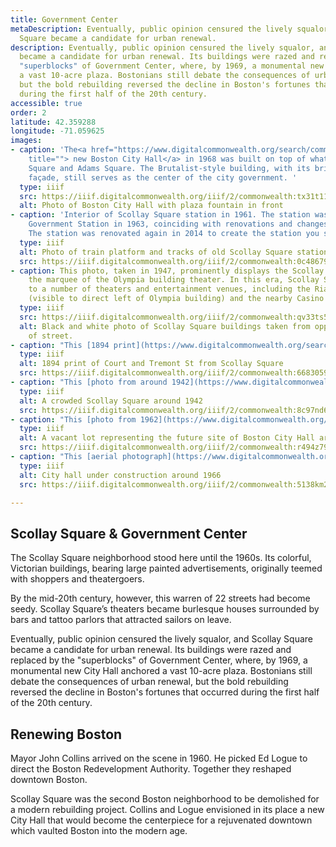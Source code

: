 ```yaml
---
title: Government Center
metaDescription: Eventually, public opinion censured the lively squalor, and Scollay
  Square became a candidate for urban renewal.
description: Eventually, public opinion censured the lively squalor, and Scollay Square
  became a candidate for urban renewal. Its buildings were razed and replaced by the
  "superblocks" of Government Center, where, by 1969, a monumental new City Hall anchored
  a vast 10-acre plaza. Bostonians still debate the consequences of urban renewal,
  but the bold rebuilding reversed the decline in Boston's fortunes that occurred
  during the first half of the 20th century.
accessible: true
order: 2
latitude: 42.359288
longitude: -71.059625
images:
- caption: 'The<a href="https://www.digitalcommonwealth.org/search/commonwealth:0k227t87p"
    title=""> new Boston City Hall</a> in 1968 was built on top of what was once Scollay
    Square and Adams Square. The Brutalist-style building, with its brick and concrete
    façade, still serves as the center of the city government. '
  type: iiif
  src: https://iiif.digitalcommonwealth.org/iiif/2/commonwealth:tx31t1110
  alt: Photo of Boston City Hall with plaza fountain in front
- caption: 'Interior of Scollay Square station in 1961. The station was renamed to
    Government Station in 1963, coinciding with renovations and changes to the tracks.
    The station was renovated again in 2014 to create the station you see today. '
  type: iiif
  alt: Photo of train platform and tracks of old Scollay Square station.
  src: https://iiif.digitalcommonwealth.org/iiif/2/commonwealth:0c4867984
- caption: This photo, taken in 1947, prominently displays the Scollay Sq. sign over
    the marquee of the Olympia building theater. In this era, Scollay Square was home
    to a number of theaters and entertainment venues, including the Rialto Theatre
    (visible to direct left of Olympia building) and the nearby Casino Theater.
  type: iiif
  src: https://iiif.digitalcommonwealth.org/iiif/2/commonwealth:qv33ts576
  alt: Black and white photo of Scollay Square buildings taken from opposite side
    of street.
- caption: "This [1894 print](https://www.digitalcommonwealth.org/search/commonwealth:66830596q) depicts the bustling intersection of Court and Tremont Streets at the edge of Scollay square."
  type: iiif
  alt: 1894 print of Court and Tremont St from Scollay Square
  src: https://iiif.digitalcommonwealth.org/iiif/2/commonwealth:668305970
- caption: "This [photo from around 1942](https://www.digitalcommonwealth.org/search/commonwealth:8c97nd68b) shows a crowded Scollay Square packed with hotels, theatres, and advertisements, with commuters emerging from the Scollay Square subway station "
  type: iiif
  alt: A crowded Scollay Square around 1942
  src: https://iiif.digitalcommonwealth.org/iiif/2/commonwealth:8c97nd69m
- caption: "This [photo from 1962](https://www.digitalcommonwealth.org/search/commonwealth:3j335r23n) depicts the future site of Boston City Hall, at this point an emptied lot still surrounded by the characteristic theatres of Scollay Square "
  type: iiif
  alt: A vacant lot representing the future site of Boston City Hall around 1962
  src: https://iiif.digitalcommonwealth.org/iiif/2/commonwealth:r494z7942
- caption: "This [aerial photograph](https://www.digitalcommonwealth.org/search/commonwealth:5138km26f) from 1966 depicts City Hall in an advanced stage of construction, with Boston Harbor and the Custom House Tower visible in the background "
  type: iiif
  alt: City hall under construction around 1966
  src: https://iiif.digitalcommonwealth.org/iiif/2/commonwealth:5138km27q

---
```

## Scollay Square & Government Center

The Scollay Square neighborhood stood here until the 1960s. Its colorful, Victorian buildings, bearing large painted advertisements, originally teemed with shoppers and theatergoers.

By the mid-20th century, however, this warren of 22 streets had become seedy. Scollay Square’s theaters became burlesque houses surrounded by bars and tattoo parlors that attracted sailors on leave.

Eventually, public opinion censured the lively squalor, and Scollay Square became a candidate for urban renewal. Its buildings were razed and replaced by the "superblocks" of Government Center, where, by 1969, a monumental new City Hall anchored a vast 10-acre plaza. Bostonians still debate the consequences of urban renewal, but the bold rebuilding reversed the decline in Boston's fortunes that occurred during the first half of the 20th century.

## Renewing Boston

Mayor John Collins arrived on the scene in 1960. He picked Ed Logue to direct the Boston Redevelopment Authority. Together they reshaped downtown Boston.

Scollay Square was the second Boston neighborhood to be demolished for a modern rebuilding project. Collins and Logue envisioned in its place a new City Hall that would become the centerpiece for a rejuvenated downtown which vaulted Boston into the modern age.